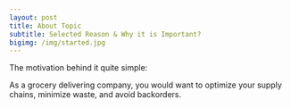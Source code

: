 ```yaml
---
layout: post
title: About Topic
subtitle: Selected Reason & Why it is Important?
bigimg: /img/started.jpg
---
```


The motivation behind it quite simple: 

As a grocery delivering company, you would want to optimize your supply chains, minimize waste, and avoid backorders.
